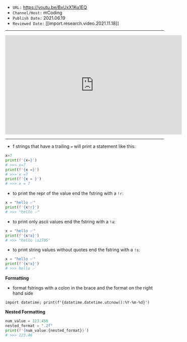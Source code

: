 

- `URL:` <https://youtu.be/BxUxX1Ku1EQ>
- `Channel/Host:` mCoding
- `Publish Date:` 2021.06.19
- `Reviewed Date:` [[import.research.video.2021.11.18]]

---

<center><iframe width="560" height="315" src="https://www.youtube.com/embed/BxUxX1Ku1EQ" frameborder="0" allow="accelerometer; autoplay; encrypted-media; gyroscope; picture-in-picture" allowfullscreen></iframe></center>

---

- f strings that have a trailing `=` will print a statement like this:

```python
x=7
print(f'{x=}')
# >>> x=7
print(f'{x =}')
# >>> x =7
print(f'{x = }')
# >>> x = 7
```

- to print the repr of the value end the fstring with a `!r`:

```python
x = "hello ✅"
print(f'{x!r}')
# >>> "hello ✅"
```

- to print only ascii values end the fstring with a `!a`:

```python
x = "hello ✅"
print(f'{x!a}')
# >>> "hello \u2705"
```

- to print string values without quotes end the fstring with a `!s`:

```python
x = "hello ✅"
print(f'{x!a}')
# >>> hello ✅
```

**Formatting**

- format fstrings with a colon in the brace and the format on the right hand side

`import datetime; print(f'{datetime.datetime.utcnow():%Y-%m-%d}')`

**Nested Formatting**

```python
num_value = 123.456
nested_format = ".2f"
print(f'{num_value:{nested_format}}')
# >>> 123.46
```

